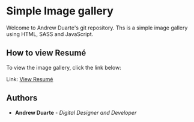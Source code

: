 # Simple Image gallery

Welcome to Andrew Duarte's git repository. Ths is a simple image gallery using HTML, SASS and JavaScript.

## How to view Resumé

To view the image gallery, click the link below:

Link: [View Resumé](https://andrewduarte.github.io/image-gallery/)

## Authors

* **Andrew Duarte** - *Digital Designer and Developer*